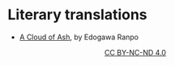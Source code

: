 # Literary translations
* [A Cloud of Ash](/haikagura), by Edogawa Ranpo


<p style="text-align: center;"> <a href="https://creativecommons.org/licenses/by-nc-nd/4.0/">CC BY-NC-ND 4.0</a> </p>
